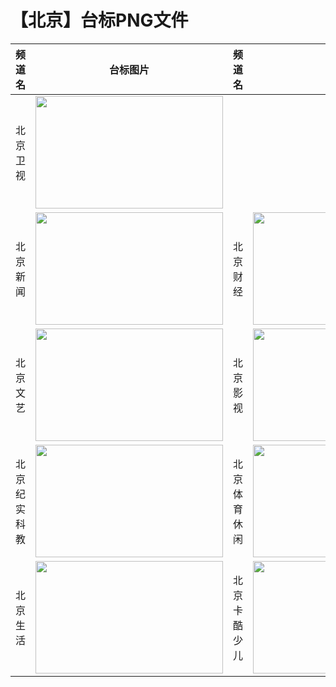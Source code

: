 # 【北京】台标PNG文件
|频道名|台标图片|频道名|台标图片|
|:---|:---:|:---|:---:|
|北京卫视|<img src="https://raw.githubusercontent.com/wanglindl/TVLogo/main/img/Beijing.png" width="300" height="180">|
|北京新闻|<img src="https://raw.githubusercontent.com/wanglindl/TVLogo/main/img/Beijing1.png" width="300" height="180">|北京财经|<img src="https://raw.githubusercontent.com/wanglindl/TVLogo/main/img/Beijing2.png" width="300" height="180">|
|北京文艺|<img src="https://raw.githubusercontent.com/wanglindl/TVLogo/main/img/Beijing3.png" width="300" height="180">|北京影视|<img src="https://raw.githubusercontent.com/wanglindl/TVLogo/main/img/Beijing4.png" width="300" height="180">|
|北京纪实科教|<img src="https://raw.githubusercontent.com/wanglindl/TVLogo/main/img/Beijing5.png" width="300" height="180">|北京体育休闲|<img src="https://raw.githubusercontent.com/wanglindl/TVLogo/main/img/Beijing6.png" width="300" height="180">|
|北京生活|<img src="https://raw.githubusercontent.com/wanglindl/TVLogo/main/img/Beijing7.png" width="300" height="180">|北京卡酷少儿|<img src="https://raw.githubusercontent.com/wanglindl/TVLogo/main/img/Beijing8.png" width="300" height="180">|
